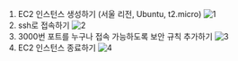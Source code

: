 1. EC2 인스턴스 생성하기 (서울 리전, Ubuntu, t2.micro)
![1](https://github.com/sub-blind/oz_front/assets/58137602/c77cd36b-1aa8-40fa-a4d5-94891ea4468b)
2. ssh로 접속하기
![2](https://github.com/sub-blind/oz_front/assets/58137602/32e8af4a-0c33-4d9b-81ad-ad984c1d719a)
3. 3000번 포트를 누구나 접속 가능하도록 보안 규칙 추가하기
![3](https://github.com/sub-blind/oz_front/assets/58137602/ba4e3606-619e-4d65-bdad-42a15cd7eadd)
4. EC2 인스턴스 종료하기
![4](https://github.com/sub-blind/oz_front/assets/58137602/c46dac32-f6f9-4cc8-a932-5d460e0385ed)
